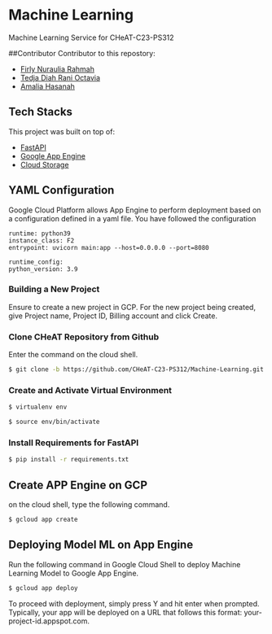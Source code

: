 # Machine Learning
Machine Learning Service for CHeAT-C23-PS312

##Contributor
Contributor to this repostory:

- [Firly Nuraulia Rahmah](https://github.com/firlynuraulia)
- [Tedja Diah Rani Octavia](https://github.com/ranioc)
- [Amalia Hasanah](https://github.com/amaliahsn14)

## Tech Stacks

This project was built on top of:

- [FastAPI](https://fastapi.tiangolo.com/)
- [Google App Engine](https://cloud.google.com/appengine)
- [Cloud Storage](https://console.cloud.google.com/storage)


## YAML Configuration 

Google Cloud Platform allows App Engine to perform deployment based on a configuration defined in a yaml file. You have followed the configuration

   ```
   runtime: python39
   instance_class: F2
   entrypoint: uvicorn main:app --host=0.0.0.0 --port=8080

   runtime_config:
   python_version: 3.9
   ```

### Building a New Project

Ensure to create a new project in GCP. For the new project being created, give Project name, Project ID, Billing account and click Create.

### Clone CHeAT Repository from Github

Enter the command on the cloud shell.

```bash
$ git clone -b https://github.com/CHeAT-C23-PS312/Machine-Learning.git
```

### Create and Activate Virtual Environment

```bash
$ virtualenv env
```

```bash
$ source env/bin/activate
```

### Install Requirements for FastAPI

```bash
$ pip install -r requirements.txt
```

## Create APP Engine on GCP

on the cloud shell, type the following command.

```bash
$ gcloud app create
```

## Deploying Model ML on App Engine

Run the following command in Google Cloud Shell to deploy Machine Learning Model to Google App Engine.

```bash
$ gcloud app deploy
```

To proceed with deployment, simply press Y and hit enter when prompted. Typically, your app will be deployed on a URL that follows this format: your-project-id.appspot.com.
